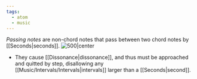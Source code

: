 ```yaml
---
tags:
  - atom
  - music
---
```

*Passing notes* are non-chord notes that pass between two chord notes by [[Seconds|seconds]]. 
![500|center](passing-notes.excalidraw)
- They cause [[Dissonance|dissonance]], and thus must be approached and quitted by step, disallowing any [[Music/Intervals/Intervals|intervals]] larger than a [[Seconds|second]].